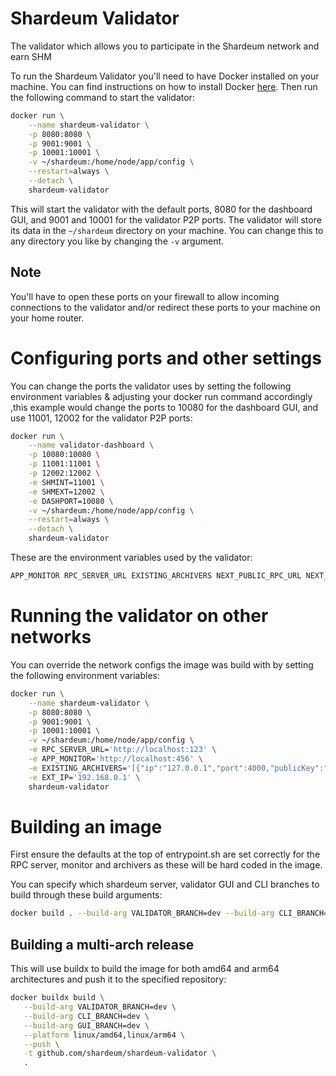 # Shardeum Validator
The validator which allows you to participate in the Shardeum network and earn SHM

To run the Shardeum Validator you'll need to have Docker installed on your machine. You can find instructions on how to install Docker [here](https://docs.docker.com/get-docker/). Then run the following command to start the validator:

```bash
docker run \
    --name shardeum-validator \
    -p 8080:8080 \
    -p 9001:9001 \
    -p 10001:10001 \
    -v ~/shardeum:/home/node/app/config \
    --restart=always \
    --detach \
    shardeum-validator
```

This will start the validator with the default ports, 8080 for the dashboard GUI, and 9001 and 10001 for the validator P2P ports. The validator will store its data in the `~/shardeum` directory on your machine. You can change this to any directory you like by changing the `-v` argument.

## Note
You'll have to open these ports on your firewall to allow incoming connections to the validator and/or redirect these ports to your machine on your home router.

# Configuring ports and other settings

You can change the ports the validator uses by setting the following environment variables & adjusting your docker run command accordingly ,this example would change the ports to 10080 for the dashboard GUI, and use 11001, 12002 for the validator P2P ports:

```bash
docker run \
    --name validator-dashboard \
    -p 10080:10080 \
    -p 11001:11001 \
    -p 12002:12002 \
    -e SHMINT=11001 \
    -e SHMEXT=12002 \
    -e DASHPORT=10080 \
    -v ~/shardeum:/home/node/app/config \
    --restart=always \
    --detach \
    shardeum-validator
```

These are the environment variables used by the validator:

```bash
APP_MONITOR RPC_SERVER_URL EXISTING_ARCHIVERS NEXT_PUBLIC_RPC_URL NEXT_EXPLORER_URL INT_IP SHMINT SHMEXT DASHPORT RUNDASHBOARD EXT_IP SERVERIP
```

# Running the validator on other networks

You can override the network configs the image was build with by setting the following environment variables:

```bash
docker run \
    --name shardeum-validator \
    -p 8080:8080 \
    -p 9001:9001 \
    -p 10001:10001 \
    -v ~/shardeum:/home/node/app/config \
    -e RPC_SERVER_URL='http://localhost:123' \
    -e APP_MONITOR='http://localhost:456' \
    -e EXISTING_ARCHIVERS='[{"ip":"127.0.0.1","port":4000,"publicKey":"somekeygoeshere"}]' \
    -e EXT_IP='192.168.0.1' \
    shardeum-validator

```

# Building an image

First ensure the defaults at the top of entrypoint.sh are set correctly for the RPC server, monitor and archivers as these will be hard coded in the image.

You can specify which shardeum server, validator GUI and CLI branches to build through these build arguments:

```bash
docker build . --build-arg VALIDATOR_BRANCH=dev --build-arg CLI_BRANCH=dev --build-arg GUI_BRANCH=dev -t shardeum-validator 
```

## Building a multi-arch release

This will use buildx to build the image for both amd64 and arm64 architectures and push it to the specified repository:

```bash
docker buildx build \
   --build-arg VALIDATOR_BRANCH=dev \
   --build-arg CLI_BRANCH=dev \
   --build-arg GUI_BRANCH=dev \
   --platform linux/amd64,linux/arm64 \
   --push \
   -t github.com/shardeum/shardeum-validator \
   .
```